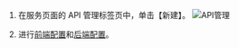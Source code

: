 1. 在服务页面的 API 管理标签页中，单击【新建】。
![API管理](https://mc.qcloudimg.com/static/img/d158bddcf804dd5ed670572d776d5ada/image.png)

2. 进行[前端配置](http://tce.fsphere.cn/document/product/628/11776)和[后端配置](http://tce.fsphere.cn/document/product/628/11983)。
